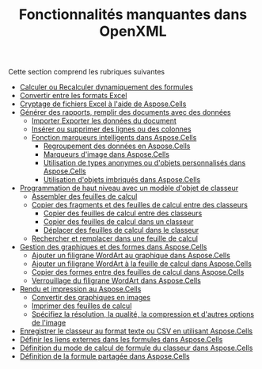 ﻿---
title: Fonctionnalités manquantes dans OpenXML
type: docs
weight: 20
url: /fr/net/missing-features-in-openxml/
---
Cette section comprend les rubriques suivantes

- [Calculer ou Recalculer dynamiquement des formules](/cells/fr/net/calculate-or-recalculate-formulas-dynamically/)
- [Convertir entre les formats Excel](/cells/fr/net/convert-between-excel-formats/)
- [Cryptage de fichiers Excel à l'aide de Aspose.Cells](/cells/fr/net/encrypting-excel-files-using-aspose-cells/)
- [Générer des rapports, remplir des documents avec des données](/cells/fr/net/generate-reports-populate-documents-with-data/)
  - [Importer Exporter les données du document](/cells/fr/net/import-export-data-from-document/)
  - [Insérer ou supprimer des lignes ou des colonnes](/cells/fr/net/insert-or-delete-rows-or-columns/)
  - [Fonction marqueurs intelligents dans Aspose.Cells](/cells/fr/net/smart-markers-feature-in-aspose-cells/)
    - [Regroupement des données en Aspose.Cells](/cells/fr/net/grouping-data-in-aspose-cells/)
    - [Marqueurs d'image dans Aspose.Cells](/cells/fr/net/image-markers-in-aspose-cells/)
    - [Utilisation de types anonymes ou d'objets personnalisés dans Aspose.Cells](/cells/fr/net/using-anonymous-types-or-custom-objects-in-aspose-cells/)
    - [Utilisation d'objets imbriqués dans Aspose.Cells](/cells/fr/net/using-nested-objects-in-aspose-cells/)
- [Programmation de haut niveau avec un modèle d'objet de classeur](/cells/fr/net/high-level-programming-with-a-workbook-object-model/)
  - [Assembler des feuilles de calcul](/cells/fr/net/assemble-spreadsheets/)
  - [Copier des fragments et des feuilles de calcul entre des classeurs](/cells/fr/net/copy-fragments-and-worksheets-between-workbooks/)
    - [Copier des feuilles de calcul entre des classeurs](/cells/fr/net/copy-worksheets-between-workbooks/)
    - [Copier des feuilles de calcul dans un classeur](/cells/fr/net/copy-worksheets-within-a-workbook/)
    - [Déplacer des feuilles de calcul dans le classeur](/cells/fr/net/move-worksheets-within-workbook/)
  - [Rechercher et remplacer dans une feuille de calcul](/cells/fr/net/find-and-replace-in-spreadsheet/)
- [Gestion des graphiques et des formes dans Aspose.Cells](/cells/fr/net/managing-charts-and-shapes-in-aspose-cells/)
  - [Ajouter un filigrane WordArt au graphique dans Aspose.Cells](/cells/fr/net/add-wordart-watermark-to-chart-in-aspose-cells/)
  - [Ajouter un filigrane WordArt à la feuille de calcul dans Aspose.Cells](/cells/fr/net/add-wordart-watermark-to-worksheet-in-aspose-cells/)
  - [Copier des formes entre des feuilles de calcul dans Aspose.Cells](/cells/fr/net/copy-shapes-between-worksheets-in-aspose-cells/)
  - [Verrouillage du filigrane WordArt dans Aspose.Cells](/cells/fr/net/locking-wordart-watermark-in-aspose-cells/)
- [Rendu et impression au Aspose.Cells](/cells/fr/net/rendering-and-printing-in-aspose-cells/)
  - [Convertir des graphiques en images](/cells/fr/net/convert-charts-to-images/)
  - [Imprimer des feuilles de calcul](/cells/fr/net/print-spreadsheets/)
  - [Spécifiez la résolution, la qualité, la compression et d'autres options de l'image](/cells/fr/net/specify-image-resolution-quality-compression-and-other-options/)
- [Enregistrer le classeur au format texte ou CSV en utilisant Aspose.Cells](/cells/fr/net/save-workbook-to-text-or-csv-format-using-aspose-cells/)
- [Définir les liens externes dans les formules dans Aspose.Cells](/cells/fr/net/set-external-links-in-formulas-in-aspose-cells/)
- [Définition du mode de calcul de formule du classeur dans Aspose.Cells](/cells/fr/net/setting-formula-calculation-mode-of-workbook-in-aspose-cells/)
- [Définition de la formule partagée dans Aspose.Cells](/cells/fr/net/setting-shared-formula-in-aspose-cells/)
